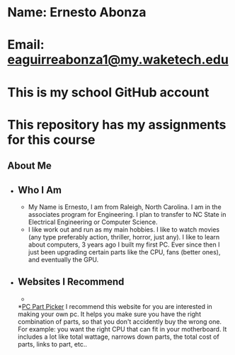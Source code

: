 # Name: Ernesto Abonza
# Email: eaguirreabonza1@my.waketech.edu
# This is my school GitHub account
# This repository has my assignments for this course

## About Me  
* ## Who I Am
	* My Name is Ernesto, I am from Raleigh, North Carolina. I am in the associates program for Engineering. I plan to transfer to NC State in Electrical Engineering or Computer Science.  
	* I like work out and run as my main hobbies. I like to watch movies (any type preferably action, thriller, horror, just any). I like to learn about computers, 3 years ago I built my first PC. Ever since then I just been upgrading certain parts like the CPU, fans (better ones), and eventually the GPU.
* ## Websites I Recommend
	*
	*[PC Part Picker] I recommend this website for you are interested in making your own pc. It helps you make sure you have the right combination of parts, so that you don't accidently buy the wrong one. For example: you want the right CPU that can fit in your motherboard. It includes a lot like total wattage, narrows down parts, the total cost of parts, links to part, etc..

[PC Part Picker]: (https://pcpartpicker.com/)